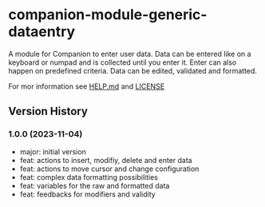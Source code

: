 # companion-module-generic-dataentry

A module for Companion to enter user data.
Data can be entered like on a keyboard or numpad and is collected until you enter it.
Enter can also happen on predefined criteria.
Data can be edited, validated and formatted.

For mor information see [HELP.md](./companion/HELP.md) and [LICENSE](./LICENSE)

## Version History

### 1.0.0 (2023-11-04)
- major: initial version
- feat: actions to insert, modifiy, delete and enter data
- feat: actions to move cursor and change configuration
- feat: complex data formatting possibilities
- feat: variables for the raw and formatted data
- feat: feedbacks for modifiers and validity
